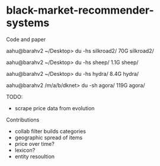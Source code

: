 # black-market-recommender-systems
Code and paper

aahu@barahv2 ~/Desktop> du -hs silkroad2/
70G	silkroad2/

aahu@barahv2 ~/Desktop> du -hs sheep/
1.1G	sheep/

aahu@barahv2 ~/Desktop> du -hs hydra/
8.4G	hydra/

aahu@barahv2 /m/a/b/dknet> du -sh agora/
119G	agora/

TODO:
+ scrape price data from evolution

Contributions
+ collab filter builds categories
+ geographic spread of items
+ price over time?
+ lexicon?
+ entity resoultion
